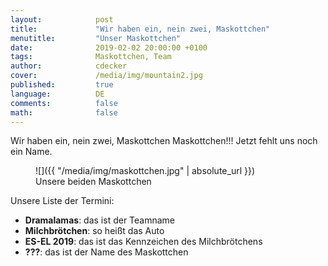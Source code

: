 ```yaml
---
layout:            post
title:             "Wir haben ein, nein zwei, Maskottchen"
menutitle:         "Unser Maskottchen"
date:              2019-02-02 20:00:00 +0100
tags:              Maskottchen, Team 
author:            cdecker
cover:             /media/img/mountain2.jpg
published:         true
language:          DE
comments:          false
math:			   false
---
```


Wir haben ein, nein zwei, Maskottchen Maskottchen!!! Jetzt fehlt uns noch ein Name. 


<figure class="large" markdown="1">   
   ![]({{ "/media/img/maskottchen.jpg" | absolute_url }})
   <figcaption>Unsere beiden Maskottchen</figcaption>
</figure>

Unsere Liste der Termini:

* **Dramalamas**: das ist der Teamname
* **Milchbrötchen**: so heißt das Auto
* **ES-EL 2019**: das ist das Kennzeichen des Milchbrötchens
* **???**: das ist der Name des Maskottchen


